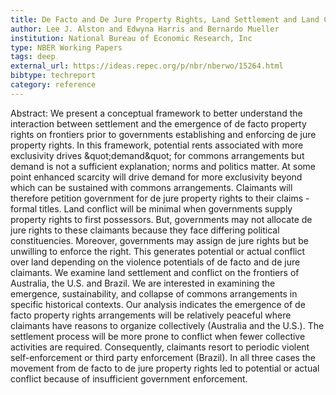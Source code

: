 ```yaml
---
title: De Facto and De Jure Property Rights, Land Settlement and Land Conflict on the Australian, Brazilian and U.S. Frontiers
author: Lee J. Alston and Edwyna Harris and Bernardo Mueller
institution: National Bureau of Economic Research, Inc
type: NBER Working Papers
tags: deep
external_url: https://ideas.repec.org/p/nbr/nberwo/15264.html
bibtype: techreport
category: reference
---
```

Abstract: We present a conceptual framework to better understand the interaction between settlement and the emergence of de facto property rights on frontiers prior to governments establishing and enforcing de jure property rights. In this framework, potential rents associated with more exclusivity drives \&quot;demand\&quot; for commons arrangements but demand is not a sufficient explanation; norms and politics matter. At some point enhanced scarcity will drive demand for more exclusivity beyond which can be sustained with commons arrangements. Claimants will therefore petition government for de jure property rights to their claims - formal titles. Land conflict will be minimal when governments supply property rights to first possessors. But, governments may not allocate de jure rights to these claimants because they face differing political constituencies. Moreover, governments may assign de jure rights but be unwilling to enforce the right. This generates potential or actual conflict over land depending on the violence potentials of de facto and de jure claimants. We examine land settlement and conflict on the frontiers of Australia, the U.S. and Brazil. We are interested in examining the emergence, sustainability, and collapse of commons arrangements in specific historical contexts. Our analysis indicates the emergence of de facto property rights arrangements will be relatively peaceful where claimants have reasons to organize collectively (Australia and the U.S.). The settlement process will be more prone to conflict when fewer collective activities are required. Consequently, claimants resort to periodic violent self-enforcement or third party enforcement (Brazil). In all three cases the movement from de facto to de jure property rights led to potential or actual conflict because of insufficient government enforcement.
